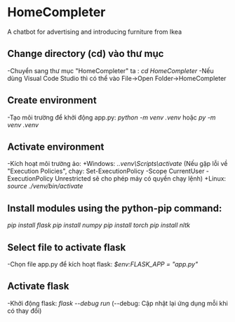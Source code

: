 # HomeCompleter
A chatbot for advertising and introducing furniture from Ikea

## Change directory (cd) vào thư mục

-Chuyển sang thư mục "HomeCompleter" ta : *cd HomeCompleter*
-Nếu dùng Visual Code Studio thì có thể vào File->Open Folder->HomeCompleter

## Create environment

-Tạo môi trường để khởi động app.py: *python -m venv .venv* hoặc *py -m venv .venv*

## Activate environment

-Kích hoạt môi trường ảo:
+Windows: *.\.venv\Scripts\activate*
(Nếu gặp lỗi về "Execution Policies", chạy: Set-ExecutionPolicy -Scope CurrentUser -ExecutionPolicy Unrestricted
sẽ cho phép máy có quyền chạy lệnh)
+Linux: *source ./venv/bin/activate*

## Install modules using the python-pip command:
*pip install flask*
*pip install numpy*
*pip install torch*
*pip install nltk*

## Select file to activate flask

-Chọn file app.py để kích hoạt flask: *$env:FLASK_APP = "app.py"*

## Activate flask

-Khởi động flask: *flask --debug run*
(--debug: Cập nhật lại ứng dụng mỗi khi có thay đổi) 
